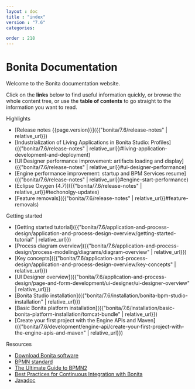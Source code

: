 ```yaml
---
layout : doc
title : "index"
version : "7.6"
categories:

order : 218
---
```

#  Bonita Documentation

Welcome to the Bonita documentation website.

Click on the **links** below to find useful information quickly, or browse the whole content tree, or use the **table of contents** to go straight to the information you want to read.

<div class="col-md-4">
<div class="panel panel-default">
<div class="panel-heading">Highlights</div>
<div class="panel-body">
<div class="menu-block-wrapper">

* [Release notes {{page.version}}]({{"bonita/7.6/release-notes" | relative_url}})    <!--{li:.first .leaf}-->
* [Industrialization of Living Applications in Bonita Studio: Profiles]({{"bonita/7.6/release-notes" | relative_url}}#living-application-development-and-deployment)    <!--{li:.leaf}-->
* [UI Designer performance improvement: artifacts loading and display]({{"bonita/7.6/release-notes" | relative_url}}#ui-designer-performance)<!--{li:.leaf}-->
* [Engine performance improvement: startup and BPM Services resume]({{"bonita/7.6/release-notes" | relative_url}}#engine-start-performance)<!--{li:.leaf}-->
* [Eclipse Oxygen (4.7)]({{"bonita/7.6/release-notes" | relative_url}}#techonolgy-updates)<!--{li:.last .leaf}-->
* [Feature removals]({{"bonita/7.6/release-notes" | relative_url}}#feature-removals)<!--{li:.last .leaf}-->

<!--{ul:.menu .nav}-->

</div>
</div>
</div>
</div>
<div class="col-md-4">
<div class="panel panel-default">
<div class="panel-heading">Getting started</div>
<div class="panel-body">
<div class="menu-block-wrapper">

* [Getting started tutorial]({{"bonita/7.6/application-and-process-design/application-and-process-design-overview/getting-started-tutorial" | relative_url}})<!--{li:.first .leaf}-->
* [Process diagram overview]({{"bonita/7.6/application-and-process-design/process-modeling/diagrams/diagram-overview" | relative_url}})<!--{li:.leaf}-->
* [Key concepts]({{"bonita/7.6/application-and-process-design/application-and-process-design-overview/key-concepts" | relative_url}})<!--{li:.leaf}-->
* [UI Designer overview]({{"bonita/7.6/application-and-process-design/page-and-form-development/ui-designer/ui-designer-overview" | relative_url}})<!--{li:.leaf}-->
* [Bonita Studio installation]({{"bonita/7.6/installation/bonita-bpm-studio-installation" | relative_url}})<!--{li:.leaf}-->
* [Basic Bonita platform installation]({{"bonita/7.6/installation/basic-bonita-platform-installation/tomcat-bundle" | relative_url}})<!--{li:.leaf}-->
* [Create your first project with the Engine APIs and Maven]({{"bonita/7.6/development/engine-api/create-your-first-project-with-the-engine-apis-and-maven" | relative_url}})<!--{li:.last .leaf}-->
<!--{ul:.menu .nav}-->

</div>
</div>
</div>
</div>
<div class="col-md-4">
<div class="panel panel-default">
<div class="panel-heading">Resources</div>
<div class="panel-body">
<div class="menu-block-wrapper menu-name-menu-quicklinks">

* [Download Bonita software](http://www.bonitasoft.com/how-we-do-it/downloads)<!--{li:.first .leaf}-->
* [BPMN standard](http://www.bpmn.org/)<!--{li:.leaf}-->
* [The Ultimate Guide to BPMN2](http://www.bonitasoft.com/for-you-to-read/bpm-library/ultimate-guide-bpmn)<!--{li:.leaf}-->
* [Best Practices for Continuous Integration with Bonita](http://www.bonitasoft.com/for-you-to-read/bpm-library/best-practices-continuous-integration-bonita-bpm)<!--{li:.leaf}-->
* [Javadoc](http://documentation.bonitasoft.com/javadoc/api/{{page.version}}/index.html)<!--{li:.leaf .last}-->
<!--{ul:.menu .nav}-->

</div>
</div>
</div>
</div>
